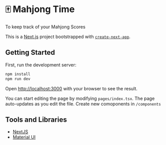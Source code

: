 # 🀄️ Mahjong Time

To keep track of your Mahjong Scores

This is a [Next.js](https://nextjs.org) project bootstrapped with [`create-next-app`](https://nextjs.org/docs/pages/api-reference/create-next-app).

## Getting Started

First, run the development server:

```bash
npm install
npm run dev
```

Open [http://localhost:3000](http://localhost:3000) with your browser to see the result.

You can start editing the page by modifying `pages/index.tsx`. The page auto-updates as you edit the file.
Create new comoponents in `/components`

## Tools and Libraries

- [NextJS](https://nextjs.org/docs)
- [Material UI](https://mui.com/material-ui/getting-started/)
